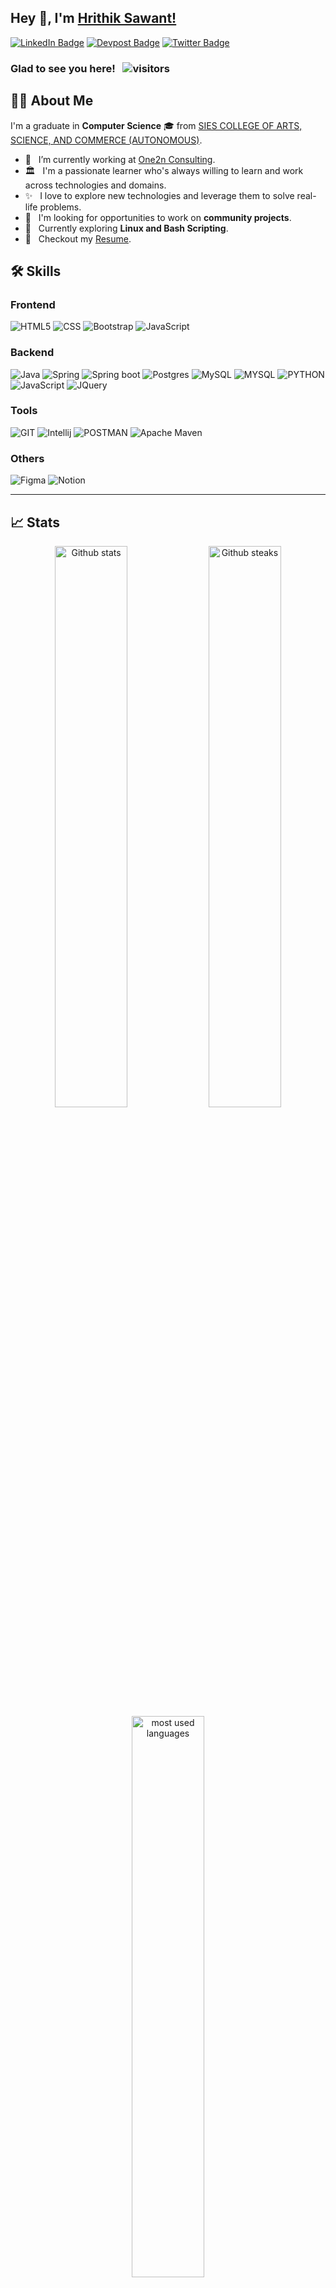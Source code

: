 ## Hey 👋, I'm [Hrithik Sawant!](https://github.com/HrithikSawant/)

[![LinkedIn Badge](https://img.shields.io/static/v1?style=for-the-badge&message=LinkedIn&color=0A66C2&logo=LinkedIn&logoColor=FFFFFF&label=)](https://in.linkedin.com/in/hrithik-sawant-740a46183)
[![Devpost Badge](https://img.shields.io/static/v1?style=for-the-badge&message=Devpost&color=003E54&logo=Devpost&logoColor=FFFFFF&label=)](https://devpost.com/HrithikSawant)
[![Twitter Badge](https://img.shields.io/static/v1?style=for-the-badge&message=Twitter&color=1DA1F2&logo=Twitter&logoColor=FFFFFF&label=)](https://twitter.com/Hrithikst)

### Glad to see you here! &nbsp; ![visitors](https://visitor-badge.laobi.icu/badge?page_id=HrithikSawant.HrithikSawant)



## 👨‍💻 About Me
I'm a graduate in **Computer Science** 🎓 from [SIES COLLEGE OF ARTS, SCIENCE, AND COMMERCE (AUTONOMOUS)](http://www.siesascs.edu.in/). <br />
- 🔭 &nbsp; I’m currently working at [One2n Consulting](https://one2n.in/). <br />
- 🏛 &nbsp; I'm a passionate learner who's always willing to learn and work across technologies and domains.<br />
- ✨ &nbsp; I love to explore new technologies and leverage them to solve real-life problems.<br />
- 👯 &nbsp; I'm looking for opportunities to work on **community projects**. <br />
- 🌱 &nbsp; Currently exploring **Linux and Bash Scripting**.
- 📝 &nbsp; Checkout my [Resume]().

## 🛠 Skills

### Frontend
![HTML5](https://img.shields.io/badge/HTML5-E34F26?style=for-the-badge&logo=html5&logoColor=white)
![CSS](https://img.shields.io/badge/CSS3-1572B6?style=for-the-badge&logo=css3&logoColor=white)
![Bootstrap](https://img.shields.io/badge/Bootstrap-563D7C?style=for-the-badge&logo=bootstrap&logoColor=white)
![JavaScript](https://img.shields.io/badge/javascript-%23323330.svg?style=for-the-badge&logo=javascript&logoColor=%23F7DF1E)

### Backend
![Java](https://img.shields.io/badge/java-%23ED8B00.svg?style=for-the-badge&logo=java&logoColor=white)
![Spring](https://img.shields.io/badge/spring-%236DB33F.svg?style=for-the-badge&logo=spring&logoColor=white)
![Spring boot](https://img.shields.io/badge/Spring_Boot-F2F4F9?style=for-the-badge&logo=spring-boot)
![Postgres](https://img.shields.io/badge/postgres-%23316192.svg?style=for-the-badge&logo=postgresql&logoColor=white)
![MySQL](https://img.shields.io/badge/mysql-%2300f.svg?style=for-the-badge&logo=mysql&logoColor=white)
![MYSQL](https://img.shields.io/badge/MySQL-00000F?style=for-the-badge&logo=mysql&logoColor=white)
![PYTHON](https://img.shields.io/badge/Python-FFD43B?style=for-the-badge&logo=python&logoColor=darkgreen)
![JavaScript](https://img.shields.io/badge/javascript-%23323330.svg?style=for-the-badge&logo=javascript&logoColor=%23F7DF1E)
![JQuery](https://img.shields.io/badge/jQuery-0769AD?style=for-the-badge&logo=jquery&logoColor=white)
<!-- ![Adafruit](https://img.shields.io/static/v1?style=for-the-badge&message=Adafruit&color=000000&logo=Adafruit&logoColor=FFFFFF&label=)
-->
### Tools
![GIT](https://img.shields.io/badge/Git-F05032?style=for-the-badge&logo=git&logoColor=white)
![Intellij](https://img.shields.io/badge/Intellij-2C2255?style=for-the-badge&logo=Intellij&logoColor=white)
![POSTMAN](https://img.shields.io/badge/Postman-FF6C37?style=for-the-badge&logo=Postman&logoColor=white)
![Apache Maven](https://img.shields.io/badge/Apache%20Maven-C71A36?style=for-the-badge&logo=Apache%20Maven&logoColor=white)
<!--
![Netbeans](https://img.shields.io/badge/Netbeans-2C2255?style=for-the-badge&logo=Netbeans&logoColor=white)
 ![ECLIPSE](https://img.shields.io/badge/Eclipse-2C2255?style=for-the-badge&logo=eclipse&logoColor=white)
-->

### Others
![Figma](https://img.shields.io/badge/figma-%23F24E1E.svg?style=for-the-badge&logo=figma&logoColor=white)
![Notion](https://img.shields.io/badge/Notion-%23000000.svg?style=for-the-badge&logo=notion&logoColor=white)

---

## 📈 Stats
<p align="center">

  <img width="48%" src="https://github-readme-stats.vercel.app/api?username=HrithikSawant&show_icons=true&theme=tokyonight"  alt="Github stats"/>
  <img width="48%" src="https://github-readme-streak-stats.herokuapp.com/?user=HrithikSawant&theme=tokyonight"  alt="Github steaks"/>
  <img width="48%" src="https://github-readme-stats.vercel.app/api/top-langs/?username=HrithikSawant&layout=compact&theme=tokyonight"  alt="most used languages"/>

</p>
<a href="https://github.com/Kevin-Menezes/github-readme-activity-graph"><img alt="Hrithik Sawant" src="https://activity-graph.herokuapp.com/graph?username=HrithikSawant&bg_color=0D1127&color=86EFAC&line=86EFAC&point=FFFFFF&hide_border=true" /></a> 
<br />

### Random Tech Quotes
![](https://quotes-github-readme.vercel.app/api?type=horizontal&theme=dark)




